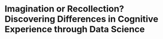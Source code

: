 # Imagination or Recollection? Discovering Differences in Cognitive Experience through Data Science

